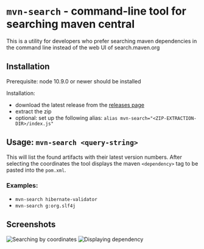 # `mvn-search` - command-line tool for searching maven central

This is a utility for developers who prefer searching maven dependencies in the command line instead of the web UI of
search.maven.org

## Installation 

Prerequisite: node 10.9.0 or newer should be installed

Installation:
 - download the latest release from the [releases page](https://github.com/erosb/mvn-search/releases)
 - extract the zip
 - optional: set up the following alias: `alias mvn-search="<ZIP-EXTRACTION-DIR>/index.js"`
 
## Usage: `mvn-search <query-string>`

This will list the found artifacts with their latest version numbers. After selecting the coordinates the tool displays
the maven `<dependency>` tag to be pasted into the `pom.xml`.


### Examples:

 * `mvn-search hibernate-validator`
 * `mvn-search g:org.slf4j`
 
## Screenshots

![Searching by coordinates](https://github.com/erosb/mvn-search/raw/master/screenshot-1.png "Searching by coordinates")
![Displaying dependency](https://github.com/erosb/mvn-search/raw/master/screenshot-2.png "Displaying dependency")

